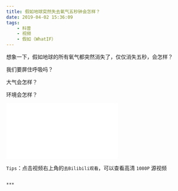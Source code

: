 ```yaml
---
title: 假如地球突然失去氧气五秒钟会怎样？
date: 2019-04-02 15:36:09
tags:
    - 科普
    - 视频
    - 假如（WhatIF）
---
```


想象一下，假如地球的所有氧气都突然消失了，仅仅消失五秒，会怎样？

我们要屏住呼吸吗？

大气会怎样？

环境会怎样？

<iframe id="bilibili" src="//player.bilibili.com/player.html?aid=48035776&cid=84145725&page=1" scrolling="no" border="0" frameborder="no" framespacing="0" allowfullscreen="true"> </iframe>

<!-- 
    设置 bilibili 播放器的高度，设置高度之前，检测一下客户端是横屏还是竖屏
    TODO 理论上还应该监听一下屏幕的旋转变化事件
    理论上来说应该获取 iframe 的宽度，然后进行 16 ：9 的计算比较好
 -->
<script>
    document.getElementById('bilibili').setAttribute("style","width:100%");
    document.getElementById('bilibili').style.minHeight='200px';
    if (window.screen.height >window.screen.width) {
        document.getElementById('bilibili').style.height=window.screen.height / 4 + 'px';
    } else {
        document.getElementById('bilibili').style.height=window.screen.height / 2 + 'px';
    }
</script>

`Tips`：点击视频右上角的`去Bilibili观看`，可以查看高清 `1080P` 源视频

~~~

***
